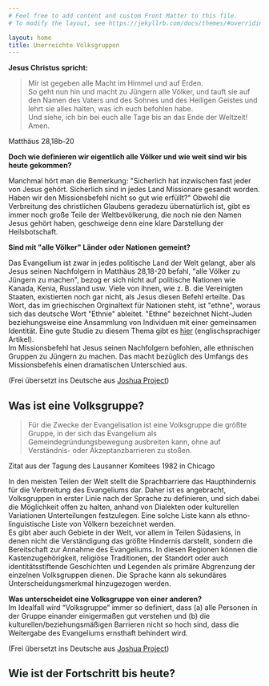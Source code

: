 ```yaml
---
# Feel free to add content and custom Front Matter to this file.
# To modify the layout, see https://jekyllrb.com/docs/themes/#overriding-theme-defaults

layout: home
title: Unerreichte Volksgruppen
---
```

**Jesus Christus spricht:**

> Mir ist gegeben alle Macht im Himmel und auf Erden.  
So geht nun hin und macht zu Jüngern alle Völker,
und tauft sie auf den Namen des Vaters und des Sohnes und des Heiligen Geistes und lehrt sie alles halten,
was ich euch befohlen habe.  
Und siehe, ich bin bei euch alle Tage bis an das Ende der Weltzeit! Amen.  

Matthäus 28,18b-20  

**Doch wie definieren wir eigentlich alle Völker und wie weit sind wir bis heute gekommen?**

Manchmal hört man die Bemerkung: "Sicherlich hat inzwischen fast jeder von Jesus gehört. 
Sicherlich sind in jedes Land Missionare gesandt worden. Haben wir den Missionsbefehl nicht so gut wie erfüllt?"
Obwohl die Verbreitung des christlichen Glaubens geradezu übernatürlich ist, gibt es immer noch große Teile der Weltbevölkerung, die noch nie den Namen Jesus gehört haben, geschweige denn eine klare Darstellung der Heilsbotschaft.  

<b>Sind mit "alle Völker" Länder oder Nationen gemeint?</b>

Das Evangelium ist zwar in jedes politische Land der Welt gelangt, aber als Jesus seinen Nachfolgern in Matthäus 28,18-20 befahl, "alle Völker zu Jüngern zu machen", bezog er sich nicht auf politische Nationen wie Kanada, Kenia, Russland usw. 
Viele von ihnen, wie z. B. die Vereinigten Staaten, existierten noch gar nicht, als Jesus diesen Befehl erteilte.
Das Wort, das im griechischen Orginaltext für Nationen steht, ist "ethne", woraus sich das deutsche Wort "Ethnie" ableitet. 
"Ethne" bezeichnet Nicht-Juden beziehungsweise eine Ansammlung von Individuen mit einer gemeinsamen Identität.
Eine gute Studie zu diesem Thema gibt es <a href="https://www.desiringgod.org/articles/unreached-peoples#Exposition">hier</a> (englischsprachiger Artikel).  
Im Missionsbefehl hat Jesus seinen Nachfolgern befohlen, alle ethnischen Gruppen zu Jüngern zu machen.
Das macht bezüglich des Umfangs des Missionsbefehls einen dramatischen Unterschied aus.

(Frei übersetzt ins Deutsche aus <a href="https://joshuaproject.net/resources/articles/has_everyone_heard">Joshua Project</a>)

## Was ist eine Volksgruppe?

> Für die Zwecke der Evangelisation ist eine Volksgruppe die größte Gruppe, in der sich das Evangelium als Gemeindegründungsbewegung ausbreiten kann, ohne auf Verständnis- oder Akzeptanzbarrieren zu stoßen.

Zitat aus der Tagung des Lausanner Komitees 1982 in Chicago  

In den meisten Teilen der Welt stellt die Sprachbarriere das Haupthindernis für die Verbreitung des Evangeliums dar.
Daher ist es angebracht, Volksgruppen in erster Linie nach der Sprache zu definieren, 
und sich dabei die Möglichkeit offen zu halten, anhand von Dialekten oder kulturellen Variationen Unterteilungen festzulegen.
Eine solche Liste kann als ethno-linguistische Liste von Völkern bezeichnet werden.  
Es gibt aber auch Gebiete in der Welt, vor allem in Teilen Südasiens, in denen nicht die Verständigung das größte Hindernis darstellt, sondern die Bereitschaft zur Annahme des Evangeliums. In diesen Regionen können die Kastenzugehörigkeit, religiöse Traditionen, der Standort oder auch identitätsstiftende Geschichten und Legenden als primäre Abgrenzung der einzelnen Volksgruppen dienen. Die Sprache kann als sekundäres Unterscheidungsmerkmal hinzugezogen werden.  

**Was unterscheidet eine Volksgruppe von einer anderen?**  
Im Idealfall wird “Volksgruppe” immer so definiert, dass (a) alle Personen in der Gruppe einander einigermaßen gut verstehen und (b) die kulturellen/beziehungsmäßigen Barrieren nicht so hoch sind, dass die Weitergabe des Evangeliums ernsthaft behindert wird.

(Frei übersetzt ins Deutsche aus <a href="https://joshuaproject.net/resources/articles/what_is_a_people_group">Joshua Project</a>)

## Wie ist der Fortschritt bis heute?
